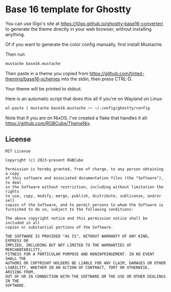 # Base 16 template for Ghostty

You can use l0go's site at https://l0go.github.io/ghostty-base16-converter/ to generate the theme directly in your web browser, without installing anything.

Of if you want to generate the color config manually, first install Mustache.

Then run:

```sh
mustache base16.mustache
```

Then paste in a theme you copied from
https://github.com/tinted-theming/base16-schemes
into the stdin, then press CTRL-D.

Your theme will be printed to stdout.

Here is an automatic script that does this all if you're on Wayland on Linux:

```sh
wl-paste | mustache base16.mustache >> ~/.config/ghostty/config
```

Note that if you are on NixOS, I've created a flake that handles it all:
https://github.com/RGBCube/ThemeNix.

## License

```
MIT License

Copyright (c) 2023-present RGBCube

Permission is hereby granted, free of charge, to any person obtaining a copy
of this software and associated documentation files (the "Software"), to deal
in the Software without restriction, including without limitation the rights
to use, copy, modify, merge, publish, distribute, sublicense, and/or sell
copies of the Software, and to permit persons to whom the Software is
furnished to do so, subject to the following conditions:

The above copyright notice and this permission notice shall be included in all
copies or substantial portions of the Software.

THE SOFTWARE IS PROVIDED "AS IS", WITHOUT WARRANTY OF ANY KIND, EXPRESS OR
IMPLIED, INCLUDING BUT NOT LIMITED TO THE WARRANTIES OF MERCHANTABILITY,
FITNESS FOR A PARTICULAR PURPOSE AND NONINFRINGEMENT. IN NO EVENT SHALL THE
AUTHORS OR COPYRIGHT HOLDERS BE LIABLE FOR ANY CLAIM, DAMAGES OR OTHER
LIABILITY, WHETHER IN AN ACTION OF CONTRACT, TORT OR OTHERWISE, ARISING FROM,
OUT OF OR IN CONNECTION WITH THE SOFTWARE OR THE USE OR OTHER DEALINGS IN THE
SOFTWARE.
```
